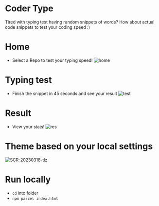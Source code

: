 # Coder Type
Tired with typing test having random snippets of words? How about actual code snippets to test your coding speed :)

# Home
- Select a Repo to test your typing speed!
![home](https://user-images.githubusercontent.com/84165564/226110598-5599f825-b60b-4179-81e0-08e6748c7a7f.png)

# Typing test
- Finish the snippet in 45 seconds and see your result
![test](https://user-images.githubusercontent.com/84165564/226110586-68c23724-a1a2-4181-b9c1-b673141c48fd.png)

# Result
- View your stats!
![res](https://user-images.githubusercontent.com/84165564/226110595-f3c8667a-91b8-410e-9b74-ff0d35ecdf3f.png)

# Theme based on your local settings
![SCR-20230318-tlz](https://user-images.githubusercontent.com/84165564/226111777-56b9cae1-7386-425b-96cf-4a0788e07d39.png)

# Run locally
- `cd` into folder
- `npm parcel index.html`
